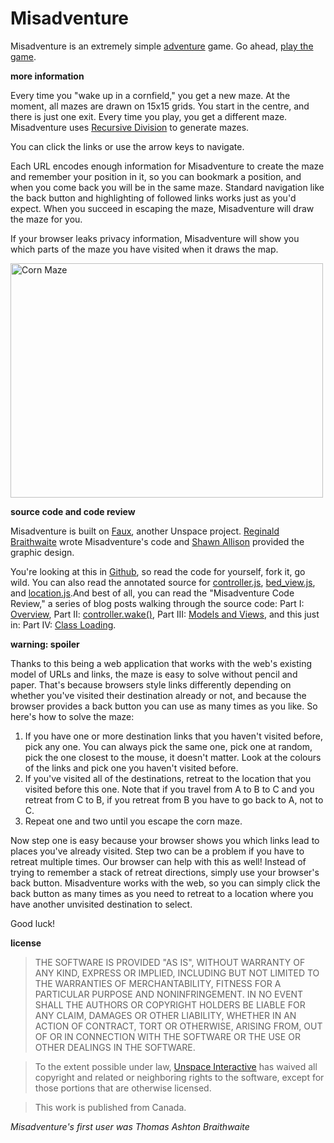 Misadventure
===

Misadventure is an extremely simple [adventure][a] game. Go ahead, [play the game][play].

**more information**

Every time you "wake up in a cornfield," you get a new maze. At the moment, all mazes are drawn on 15x15 grids. You start in the centre, and there is just one exit. Every time you play, you get a different maze. Misadventure uses [Recursive Division][r] to generate mazes.

You can click the links or use the arrow keys to navigate.

Each URL encodes enough information for Misadventure to create the maze and remember your position in it, so you can bookmark a position, and when you come back you will be in the same maze. Standard navigation like the back button and highlighting of followed links works just as you'd expect. When you succeed in escaping the maze, Misadventure will draw the maze for you.

If your browser leaks privacy information, Misadventure will show you which parts of the maze you have visited when it draws the map.

<a href="http://www.flickr.com/photos/vkareh/2997275679/" title="Corn Maze by vkareh, on Flickr"><img src="http://farm4.static.flickr.com/3205/2997275679_9ff3cfd478.jpg" width="500" height="375" alt="Corn Maze" /></a>

**source code and code review**

Misadventure is built on [Faux][f], another Unspace project. [Reginald Braithwaite][rb] wrote Misadventure's code and [Shawn Allison][s] provided the graphic design.

You're looking at this in [Github][source], so read the code for yourself, fork it, go wild. You can also read the annotated source for [controller.js][cjs], [bed_view.js][bvjs], and [location.js][ljs].And best of all, you can read the "Misadventure Code Review," a series of blog posts walking through the source code: Part I: [Overview][pi], Part II: [controller.wake()][pii], Part III: [Models and Views][piii], and this just in: Part IV: [Class Loading][piv].

**warning: spoiler**

Thanks to this being a web application that works with the web's existing model of URLs and links, the maze is easy to solve without pencil and paper. That's because browsers style links differently depending on whether you've visited their destination already or not, and because the browser provides a back button you can use as many times as you like. So here's how to solve the maze:

1. If you have one or more destination links that you haven't visited before, pick any one. You can always pick the same one, pick one at random, pick the one closest to the mouse, it doesn't matter. Look at the colours of the links and pick one you haven't visited before.
2. If you've visited all of the destinations, retreat to the location that you visited before this one. Note that if you travel from A to B to C and you retreat from C to B, if you retreat from B you have to go back to A, not to C.
3. Repeat one and two until you escape the corn maze.

Now step one is easy because your browser shows you which links lead to places you've already visited. Step two can be a problem if you have to retreat multiple times. Our browser can help with this as well! Instead of trying to remember a stack of retreat directions, simply use your browser's back button. Misadventure works with the web, so you can simply click the back button as many times as you need to retreat to a location where you have another unvisited destination to select.

Good luck!

**license**

> THE SOFTWARE IS PROVIDED "AS IS", WITHOUT WARRANTY OF ANY KIND, EXPRESS OR
IMPLIED, INCLUDING BUT NOT LIMITED TO THE WARRANTIES OF MERCHANTABILITY,
FITNESS FOR A PARTICULAR PURPOSE AND NONINFRINGEMENT. IN NO EVENT SHALL THE
AUTHORS OR COPYRIGHT HOLDERS BE LIABLE FOR ANY CLAIM, DAMAGES OR OTHER
LIABILITY, WHETHER IN AN ACTION OF CONTRACT, TORT OR OTHERWISE, ARISING FROM,
OUT OF OR IN CONNECTION WITH THE SOFTWARE OR THE USE OR OTHER DEALINGS IN
THE SOFTWARE.

> To the extent possible under law, [Unspace Interactive][ui] has waived all copyright 
and related or neighboring rights to the software, except for those portions
that are otherwise licensed.

> This work is published from Canada.

*Misadventure's first user was Thomas Ashton Braithwaite*

[a]: http://www.digitalhumanities.org/dhq/vol/001/2/000009/000009.html
[f]: https://github.com/unspace/faux
[play]: http://unspace.github.com/misadventure/
[r]: http://weblog.jamisbuck.org/2011/1/12/maze-generation-recursive-division-algorithm
[j]: http://weblog.jamisbuck.org/
[rb]: http://reginald.braythwayt.com
[source]: http://github.com/unspace/misadventure
[docco]: https://github.com/raganwald/homoiconic/blob/master/2010/11/docco.md "A new way to think about programs"
[cjs]: http://unspace.github.com/misadventure/docs/controller.html
[bvjs]: http://unspace.github.com/misadventure/docs/bed_view.html
[ljs]: http://unspace.github.com/misadventure/docs/location.html
[s]: http://yayinternets.com/
[ui]: http://unspace.ca
[pi]: http://github.com/raganwald/homoiconic/tree/master/2011/01/misadventure_part_i.md#readme
[pii]: http://github.com/raganwald/homoiconic/tree/master/2011/01/misadventure_part_ii.md#readme
[piii]: http://github.com/raganwald/homoiconic/tree/master/2011/01/misadventure_part_iii.md#readme
[piv]: http://github.com/raganwald/homoiconic/tree/master/2011/02/misadventure_part_iv.md#readme